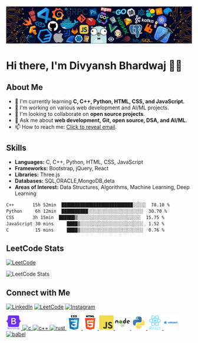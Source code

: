 ![](https://github.com/ggrambler/ggrambler/blob/main/header.png)
# Hi there, I'm Divyansh Bhardwaj 🐼👋

## About Me

- 🌱 I'm currently learning **C, C++, Python, HTML, CSS, and JavaScript**.
- 🔭 I'm working on various web development and AI/ML projects.
- 👯 I'm looking to collaborate on **open source projects**.
- 💬 Ask me about **web development, Git, open source, DSA, and AI/ML**.
- 📫 How to reach me: <a href="mailto:Divyansh02032003@gmail.com">Click to reveal email</a>.


## Skills

- **Languages:** C, C++, Python, HTML, CSS, JavaScript
- **Frameworks:** Bootstrap, jQuery, React
- **Libraries:** Three.js
- **Databases:** SQL,ORACLE,MongoDB,deta
- **Areas of Interest:** Data Structures, Algorithms, Machine Learning, Deep Learning

```txt
C++       15h 52min  ███████████████████████████░░░░░  78.10 %
Python     6h 12min  ██████████░░░░░░░░░░░░░░░░░░░░░  30.70 %
CSS       3h 15min  ██████▒░░░░░░░░░░░░░░░░░░░░░░░░  15.75 %
JavaScript 30 mins     ████▒░░░░░░░░░░░░░░░░░░░░░░░░  1.52 %
C          15 mins     ████▒░░░░░░░░░░░░░░░░░░░░░░░░  0.76 %
```

<!--END_SECTION:waka-->

## LeetCode Stats

[![LeetCode](https://img.shields.io/badge/LeetCode-orange?style=flat&logo=leetcode&labelColor=orange)](https://leetcode.com/u/divyansh02032003/)

![LeetCode Stats](https://leetcode-stats-six.vercel.app/?username=divyansh02032003)


## Connect with Me

[![LinkedIn](https://img.shields.io/badge/LinkedIn-blue?style=flat&logo=linkedin&labelColor=blue)](https://www.linkedin.com/in/divyansh-bhardwaj-9a30591bb/)
[![LeetCode](https://img.shields.io/badge/LeetCode-orange?style=flat&logo=leetcode&labelColor=orange)](https://leetcode.com/u/divyansh02032003/)
[![Instagram](https://img.shields.io/badge/Instagram-pink?style=flat&logo=instagram&labelColor=pink)](https://www.instagram.com/justsomeoneasdb/)

<a href="https://getbootstrap.com" target="_blank">
  <img src="https://raw.githubusercontent.com/devicons/devicon/master/icons/bootstrap/bootstrap-plain-wordmark.svg" alt="bootstrap" width="40" height="40"/>
</a>
<a href="https://www.cprogramming.com/" target="_blank">
  <img src="https://cdn.jsdelivr.net/gh/devicons/devicon@latest/icons/cplusplus/cplusplus-original.svg"  alt="c" width="40" height="40"/>
</a>
<a href="https://www.cprogramming.com/" target="_blank">
  <img src="https://cdn.jsdelivr.net/gh/devicons/devicon@latest/icons/cplusplus/cplusplus-original.svg"  alt="c++" width="40" height="40"/>
</a>
<a href="https://www.rust-lang.org/" target="_blank">
  <img src="https://cdn.jsdelivr.net/gh/devicons/devicon@latest/icons/rust/rust-original.svg"  alt="rust" width="40" height="40"/>
</a>
<a href="https://www.w3schools.com/css/" target="_blank">
  <img src="https://raw.githubusercontent.com/devicons/devicon/master/icons/css3/css3-original-wordmark.svg" alt="css3" width="40" height="40"/>
</a>
<a href="https://www.w3.org/html/" target="_blank">
  <img src="https://raw.githubusercontent.com/devicons/devicon/master/icons/html5/html5-original-wordmark.svg" alt="html5" width="40" height="40"/>
</a>
<a href="developer.mozilla.org/en-US/docs/Web/JavaScript" target="_blank">
  <img src="https://raw.githubusercontent.com/devicons/devicon/master/icons/javascript/javascript-original.svg" alt="javascript" width="40" height="40"/>
</a>
<a href="https://nodejs.org" target="_blank">
  <img src="https://raw.githubusercontent.com/devicons/devicon/master/icons/nodejs/nodejs-original-wordmark.svg" alt="nodejs" width="40" height="40"/>
</a>
<a href="https://www.python.org" target="_blank">
  <img src="https://raw.githubusercontent.com/devicons/devicon/master/icons/python/python-original.svg" alt="python" width="40" height="40"/>
</a>
<a href="https://reactjs.org/" target="_blank">
  <img src="https://raw.githubusercontent.com/devicons/devicon/master/icons/react/react-original-wordmark.svg" alt="react" width="40" height="40"/>
</a>
<a href="https://webpack.js.org" target="_blank">
  <img src="https://raw.githubusercontent.com/devicons/devicon/d00d0969292a6569d45b06d3f350f463a0107b0d/icons/webpack/webpack-original-wordmark.svg" alt="webpack" width="40" height="40"/>
</a>
<a href="https://babeljs.io/" target="_blank">
  <img src="https://www.vectorlogo.zone/logos/babeljs/babeljs-icon.svg" alt="babel" width="40" height="40"/>
</a>
